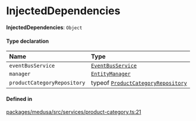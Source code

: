 # InjectedDependencies

 **InjectedDependencies**: `Object`

#### Type declaration

| Name | Type |
| :------ | :------ |
| `eventBusService` | [`EventBusService`](../classes/EventBusService.md) |
| `manager` | [`EntityManager`](../classes/EntityManager.md) |
| `productCategoryRepository` | typeof [`ProductCategoryRepository`](../index.md#productcategoryrepository) |

#### Defined in

[packages/medusa/src/services/product-category.ts:21](https://github.com/medusajs/medusa/blob/3d9f5ae63/packages/medusa/src/services/product-category.ts#L21)
